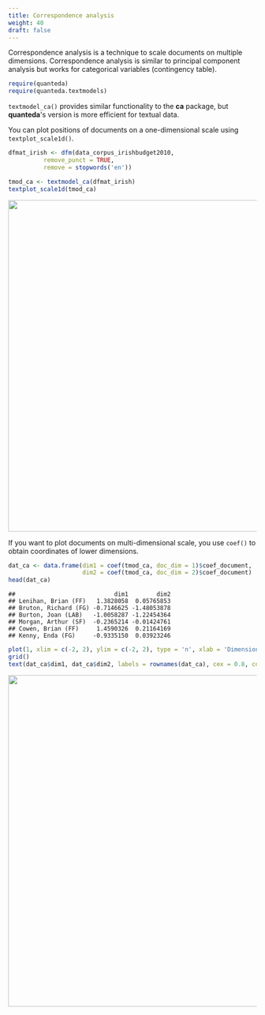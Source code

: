 ```yaml
---
title: Correspondence analysis
weight: 40
draft: false
---
```


Correspondence analysis is a technique to scale documents on multiple dimensions. Correspondence analysis is similar to principal component analysis but works for categorical variables (contingency table).


```r
require(quanteda)
require(quanteda.textmodels)
```

`textmodel_ca()` provides similar functionality to the **ca** package, but **quanteda**'s version is more efficient for textual data.

You can plot positions of documents on a one-dimensional scale using `textplot_scale1d()`.


```r
dfmat_irish <- dfm(data_corpus_irishbudget2010, 
          remove_punct = TRUE, 
          remove = stopwords('en'))

tmod_ca <- textmodel_ca(dfmat_irish)
textplot_scale1d(tmod_ca)
```

<img src="/machine-learning/ca.en_files/figure-html/unnamed-chunk-2-1.png" width="672" />

If you want to plot documents on multi-dimensional scale, you use `coef()` to obtain coordinates of lower dimensions.  


```r
dat_ca <- data.frame(dim1 = coef(tmod_ca, doc_dim = 1)$coef_document, 
                     dim2 = coef(tmod_ca, doc_dim = 2)$coef_document)
head(dat_ca)
```

```
##                            dim1        dim2
## Lenihan, Brian (FF)   1.3828058  0.05765853
## Bruton, Richard (FG) -0.7146625 -1.48053878
## Burton, Joan (LAB)   -1.0058287 -1.22454364
## Morgan, Arthur (SF)  -0.2365214 -0.01424761
## Cowen, Brian (FF)     1.4590326  0.21164169
## Kenny, Enda (FG)     -0.9335150  0.03923246
```

```r
plot(1, xlim = c(-2, 2), ylim = c(-2, 2), type = 'n', xlab = 'Dimension 1', ylab = 'Dimension 2')
grid()
text(dat_ca$dim1, dat_ca$dim2, labels = rownames(dat_ca), cex = 0.8, col = rgb(0, 0, 0, 0.7))
```

<img src="/machine-learning/ca.en_files/figure-html/unnamed-chunk-3-1.png" width="672" />


